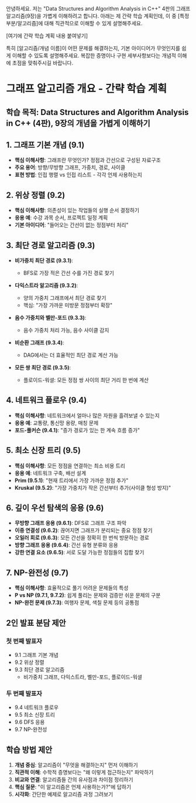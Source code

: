 안녕하세요. 저는 "Data Structures and Algorithm Analysis in C++" 4판의 그래프 알고리즘(9장)을 가볍게 이해하려고 합니다. 아래는 제 간략 학습 계획인데, 이 중 [특정 부분/알고리즘]에 대해 직관적으로 이해할 수 있게 설명해주세요.

[여기에 간략 학습 계획 내용 붙여넣기]

특히 [알고리즘/개념 이름]이 어떤 문제를 해결하는지, 기본 아이디어가 무엇인지를 쉽게 이해할 수 있도록 설명해주세요. 복잡한 증명이나 구현 세부사항보다는 개념적 이해에 초점을 맞춰주시길 바랍니다.

# 그래프 알고리즘 개요 - 간략 학습 계획

## 학습 목적: Data Structures and Algorithm Analysis in C++ (4판), 9장의 개념을 가볍게 이해하기

## 1. 그래프 기본 개념 (9.1)
- **핵심 이해사항**: 그래프란 무엇인가? 정점과 간선으로 구성된 자료구조
- **주요 용어**: 방향/무방향 그래프, 가중치, 경로, 사이클
- **표현 방법**: 인접 행렬 vs 인접 리스트 - 각각 언제 사용하는지

## 2. 위상 정렬 (9.2)
- **핵심 이해사항**: 의존성이 있는 작업들의 실행 순서 결정하기
- **응용 예**: 수강 과목 순서, 프로젝트 일정 계획
- **기본 아이디어**: "들어오는 간선이 없는 정점부터 처리"

## 3. 최단 경로 알고리즘 (9.3)
- **비가중치 최단 경로 (9.3.1)**: 
  - BFS로 가장 적은 간선 수를 가진 경로 찾기
  
- **다익스트라 알고리즘 (9.3.2)**:
  - 양의 가중치 그래프에서 최단 경로 찾기
  - 핵심: "가장 가까운 미방문 정점부터 확장"
  
- **음수 가중치와 벨만-포드 (9.3.3)**:
  - 음수 가중치 처리 가능, 음수 사이클 감지
  
- **비순환 그래프 (9.3.4)**:
  - DAG에서는 더 효율적인 최단 경로 계산 가능
  
- **모든 쌍 최단 경로 (9.3.5)**:
  - 플로이드-워셜: 모든 정점 쌍 사이의 최단 거리 한 번에 계산

## 4. 네트워크 플로우 (9.4)
- **핵심 이해사항**: 네트워크에서 얼마나 많은 자원을 흘려보낼 수 있는지
- **응용 예**: 교통량, 통신망 용량, 매칭 문제
- **포드-풀커슨 (9.4.1)**: "증가 경로가 있는 한 계속 흐름 증가"

## 5. 최소 신장 트리 (9.5)
- **핵심 이해사항**: 모든 정점을 연결하는 최소 비용 트리
- **응용 예**: 네트워크 구축, 배선 설계
- **Prim (9.5.1)**: "현재 트리에서 가장 가까운 정점 추가"
- **Kruskal (9.5.2)**: "가장 가중치가 작은 간선부터 추가(사이클 형성 방지)"

## 6. 깊이 우선 탐색의 응용 (9.6)
- **무방향 그래프 응용 (9.6.1)**: DFS로 그래프 구조 파악
- **이중 연결성 (9.6.2)**: 끊어지면 그래프가 분리되는 중요 정점 찾기
- **오일러 회로 (9.6.3)**: 모든 간선을 정확히 한 번씩 방문하는 경로
- **방향 그래프 응용 (9.6.4)**: 간선 유형 분류와 응용
- **강한 연결 요소 (9.6.5)**: 서로 도달 가능한 정점들의 집합 찾기

## 7. NP-완전성 (9.7)
- **핵심 이해사항**: 효율적으로 풀기 어려운 문제들의 특성
- **P vs NP (9.7.1, 9.7.2)**: 쉽게 풀리는 문제와 검증만 쉬운 문제의 구분
- **NP-완전 문제 (9.7.3)**: 여행자 문제, 색칠 문제 등의 공통점

## 2인 발표 분담 제안

### 첫 번째 발표자
- 9.1 그래프 기본 개념
- 9.2 위상 정렬
- 9.3 최단 경로 알고리즘
  - 비가중치 그래프, 다익스트라, 벨만-포드, 플로이드-워셜

### 두 번째 발표자
- 9.4 네트워크 플로우
- 9.5 최소 신장 트리
- 9.6 DFS 응용
- 9.7 NP-완전성

## 학습 방법 제안
1. **개념 중심**: 알고리즘이 "무엇을 해결하는지" 먼저 이해하기
2. **직관적 이해**: 수학적 증명보다는 "왜 이렇게 접근하는지" 파악하기
3. **비교와 연결**: 알고리즘들 간의 유사점과 차이점 정리하기
4. **핵심 질문**: "이 알고리즘은 언제 사용하는가?"에 답하기
5. **시각화**: 간단한 예제로 알고리즘 과정 그려보기